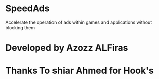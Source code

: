 # SpeedAds
Accelerate the operation of ads within games and applications without blocking them


# Developed by Azozz ALFiras

# Thanks To shiar Ahmed for Hook's 
